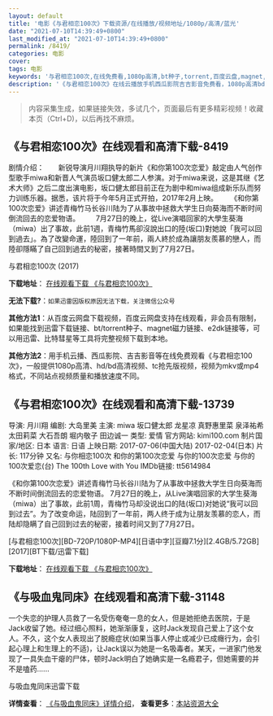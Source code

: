 ```yaml
---
layout: default
title: '电影《与君相恋100次》下载资源/在线播放/视频地址/1080p/高清/蓝光'
date: "2021-07-10T14:39:49+0800"
last_modified_at: "2021-07-10T14:39:49+0800"
permalink: /8419/
categories: 电影
cover:
tags: 电影
keywords: '与君相恋100次,在线免费看,1080p高清,bt种子,torrent,百度云盘,magnet,磁力链,迅雷下载资源'
description: '《与君相恋100次》在线云播放手机西瓜影院吉吉影音免费看，1080p高清bd/hd未删减完整版和tc抢先枪版，mkv/mp4格式，附带bt/torrent种子、magnet/磁力链、百度云盘、网盘资源迅雷下载链接'
---
```


>内容采集生成，如果链接失效，多试几个，页面最后有更多精彩视频！收藏本页（Ctrl+D)，以后再找不麻烦。


## 《与君相恋100次》在线观看和高清下载-8419

剧情介绍：　　新锐导演月川翔执导的新片《和你第100次恋爱》敲定由人气创作型歌手miwa和新晋人气演员坂口健太郎二人参演。对于miwa来说，这是其继《艺术大师》之后二度出演电影，坂口健太郎目前正在为剧中和miwa组成新乐队而努力训练乐器。据悉，该片将于今年5月正式开拍，2017年2月上映。 　　《和你第100次恋爱》讲述青梅竹马长谷川陆为了从事故中拯救大学生日向葵海而不断时间倒流回去的恋爱物语。 　　7月27日的晚上，從Live演唱回家的大學生葵海（miwa）出了事故，此前1週，青梅竹馬卻沒說出口的陸(坂口)對她說「我可以回到過去」。為了改變命運，陸回到了一年前，兩人終於成為讓朋友羨慕的戀人，而陸卻隱瞞了自己回到過去的秘密，接著時間又到了7月27日。


与君相恋100次 (2017)

**下载地址**： [在线观看下载 《与君相恋100次》](https://www.btbtdy.me/btdy/dy11001.html) 


**无法下载?**：`如果迅雷因版权原因无法下载，关注微信公众号 `

**其他方法1**：从百度云网盘下载视频，百度云网盘支持在线观看，非会员有限制，如果能找到迅雷下载链接、bt/torrent种子、magnet磁力链接、e2dk链接等，可以用迅雷、比特彗星等工具将完整视频下载到本地。

**其他方法2**：用手机云播、西瓜影院、吉吉影音等在线免费观看《与君相恋100次》，一般提供1080p高清、hd/bd高清视频、tc抢先版视频，视频为mkv或mp4格式，不同站点视频质量和播放速度不同。


## 《与君相恋100次》在线观看和高清下载-13739

导演: 月川翔 编剧: 大岛里美 主演: miwa 坂口健太郎 龙星凉 真野惠里菜 泉泽祐希 太田莉菜 大石吾朗 堀内敬子 田边诚一 类型: 爱情 官方网站: kimi100.com 制片国家/地区: 日本 语言: 日语 上映日期: 2017-07-06(中国大陆) 2017-02-04(日本) 片长: 117分钟 又名: 与你相恋100次 和你的第100次恋爱 与你的100次恋爱 与你的100次爱恋(台) The 100th Love with You IMDb链接: tt5614984

《和你第100次恋爱》讲述青梅竹马长谷川陆为了从事故中拯救大学生日向葵海而不断时间倒流回去的恋爱物语。 7月27日的晚上，从Live演唱回家的大学生葵海（miwa）出了事故，此前1周，青梅竹马却没说出口的陆(坂口)对她说“我可以回到过去”。为了改变命运，陆回到了一年前，两人终于成为让朋友羡慕的恋人，而陆却隐瞒了自己回到过去的秘密，接着时间又到了7月27日。


[与君相恋100次][BD-720P/1080P-MP4][日语中字][豆瓣7.1分][2.4GB/5.72GB][2017][BT下载/迅雷下载]

**下载地址**： [在线观看下载 《与君相恋100次》](https://www.btdx8.com/torrent/yjxl100c_2017.html) 


## 《与吸血鬼同床》在线观看和高清下载-31148

一个失恋的护理人员救了一名受伤奄奄一息的女人，但是她拒绝去医院，于是Jack收留了她。经过细心照料，她渐渐康复，这时Jack发现自己爱上了这个女人。不久，这个女人表现出了脱瘾症状(如果当事人停止或减少已成癮行为，会引起心理上和生理上的不适)，让Jack误以为她是一名吸毒者。某天，一进家门他发现了一具失血干瘪的尸体，顿时Jack明白了她确实是一名瘾君子，但她需要的并不是嗑药......


与吸血鬼同床迅雷下载

**详情查看**： [《与吸血鬼同床》详情介绍](/movie/31148/)， **查看更多**：[本站资源大全](/movie/t/all/)

